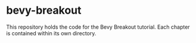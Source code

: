 # bevy-breakout
This repository holds the code for the Bevy Breakout tutorial. Each chapter is contained within its own directory.
